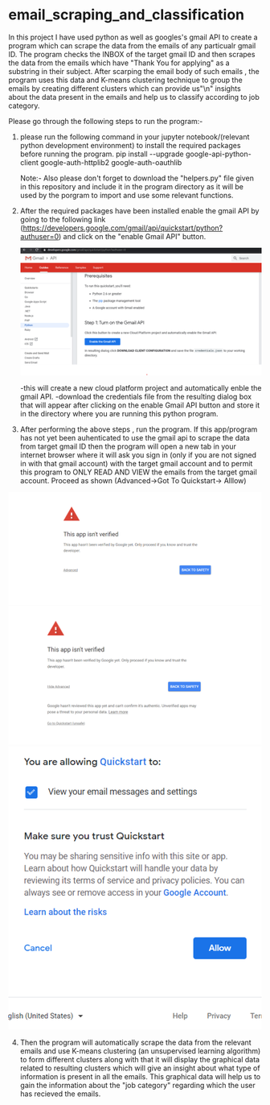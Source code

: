 # email_scraping_and_classification

In this project I have used python as well as googles's gmail API to create a program which can scrape the data from the emails of any particualr gmail ID.
The program checks the INBOX of the target gmail ID and then scrapes the data from the emails which have "Thank You for applying" as a substring in their subject.
After scarping the email body of such emails , the program uses this data and K-means clustering technique to group the emails by creating different clusters which can provide us"\n" insights about the data present in the emails and help us to classify according to job category. 

Please go through the following steps to run the program:-
1. please run the following command in your jupyter notebook/(relevant python development environment) to install the required packages before running the program.
    pip install --upgrade google-api-python-client google-auth-httplib2 google-auth-oauthlib
    
    Note:- Also please don't forget to download the "helpers.py" file given in this repository and include it in the program directory as it will be used by the porgram to import and use some relevant functions.

2. After the required packages have been installed enable the gmail API by going to the following link (https://developers.google.com/gmail/api/quickstart/python?authuser=0)
    and click on the "enable Gmail API" button.
    
    
    ![Screenshot](sc1.png)
    
    -this will create a new cloud platform project and automatically enble the gmail API.
    -download the credentials file from the resulting dialog box that will appear after clicking on the enable Gmail API button and store it in the directory where you are running
    this python program.
    
3. After performing the above steps , run the program. If this app/program has not yet been auhenticated to use the gmail api to scrape the data from target gmail ID then the program will open a new tab in your internet browser where it will ask you sign in (only if you are not signed in with that gmail account) with the target gmail account and to permit this program to ONLY READ AND VIEW the emails from the target gmail account. Proceed as shown (Advanced->Got To Quickstart-> Alllow)



![Screenshot](sc2.png)
![Screenshot](sc3.png)
![Screenshot](sc4.png)



4. Then the program will automatically scrape the data from the relevant emails and use K-means clustering (an unsupervised learning algorithm) to form different clusters along with that it will display the graphical data related to  resulting clusters which will give an insight about what type of information is present in all the emails. This graphical data will help us to gain the information about the "job category" regarding which the user has recieved the emails.

